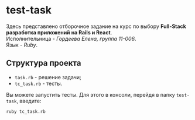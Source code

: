 # test-task

Здесь представлено отборочное задание на курс по выбору **Full-Stack разработка приложений на Rails и React**.  
Исполнительница - *Гордеева Елена, группа 11-006*.  
Язык - *Ruby*.

## Структура проекта
- `task.rb` - решение задачи;
- `tc_task.rb` - тесты.

Вы можете запустить тесты. Для этого в консоли, перейдя в папку `test-task`, введите:
```shell
ruby tc_task.rb
```
